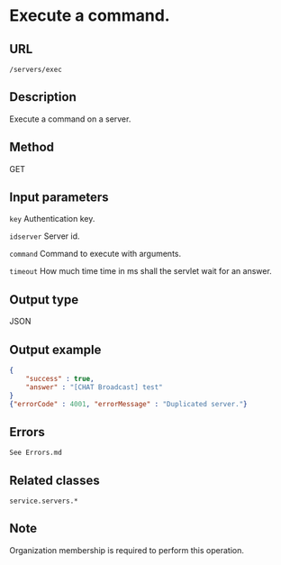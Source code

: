 # Execute a command.

## URL
```/servers/exec```

## Description
Execute a command on a server.

## Method
GET

## Input parameters
`key` Authentication key.

`idserver` Server id.

`command` Command to execute with arguments.

`timeout` How much time time in ms shall the servlet wait for an answer.

## Output type
JSON

## Output example
```JSON
{
    "success" : true,
    "answer" : "[CHAT Broadcast] test"
} 
{"errorCode" : 4001, "errorMessage" : "Duplicated server."}
```

## Errors
`See Errors.md`

## Related classes
```service.servers.*```

## Note
Organization membership is required to perform this operation.